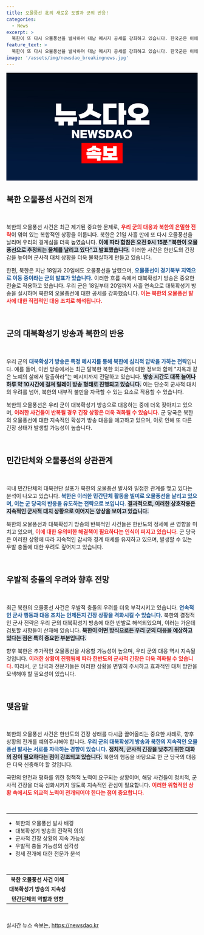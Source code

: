 ```yaml
---
title: 오물풍선 北의 새로운 도발과 군의 반응!
categories:
  - News
excerpt: >
  북한이 또 다시 오물풍선을 발사하며 대남 메시지 공세를 강화하고 있습니다. 한국군은 이에 대북확성기 방송으로 맞서고 있으며, 양측의 긴장이 고조되고 있는 상황입니다. 클릭해 더 자세한 내용을 확인하세요!
feature_text: >
  북한이 또 다시 오물풍선을 발사하며 대남 메시지 공세를 강화하고 있습니다. 한국군은 이에 대북확성기 방송으로 맞서고 있으며, 양측의 긴장이 고조되고 있는 상황입니다. 클릭해 더 자세한 내용을 확인하세요!
image: '/assets/img/newsdao_breakingnews.jpg'
---
```


<p><img src="/assets/img/newsdao_breakingnews.jpg" alt="pcversion 속보" /></p>

<h2 data-ke-size="size26">북한 오물풍선 사건의 전개</h2>

<p data-ke-size="size16">&nbsp;</p>

<p>북한의 오물풍선 사건은 최근 제기된 중요한 문제로, <b><span style="color: #ee2323;">우리 군의 대응과 북한의 은밀한 전략</span></b>이 엮여 있는 복합적인 상황을 이룹니다. 북한은 21일 사흘 만에 또 다시 오물풍선을 날리며 우리의 경계심을 더욱 높였습니다. <b><span style="background-color: #21538527;">이에 따라 합참은 오전 9시 15분 "북한이 오물풍선으로 추정되는 물체를 날리고 있다"고 발표했습니다.</span></b> 이러한 사건은 한반도의 긴장감을 높이며 군사적 대치 상황을 더욱 불확실하게 만들고 있습니다. </p>

<p>한편, 북한은 지난 18일과 20일에도 오물풍선을 날렸으며, <b><span style="color: #1a5490;">오물풍선이 경기북부 지역으로 이동 중이라는 군의 발표가 있습니다.</span></b> 이러한 흐름 속에서 대북확성기 방송은 중요한 전술로 작용하고 있습니다. 우리 군은 18일부터 20일까지 사흘 연속으로 대북확성기 방송을 실시하며 북한의 오물풍선에 대한 공세를 강화했습니다. <b><span style="color: #ee2323;">이는 북한의 오물풍선 발사에 대한 직접적인 대응 조치로 해석됩니다.</span></b></p>

<p data-ke-size="size16">&nbsp;</p>

<h2 data-ke-size="size26">군의 대북확성기 방송과 북한의 반응</h2>

<p data-ke-size="size16">&nbsp;</p>

<p>우리 군의 <b><span style="color: #1a5490;">대북확성기 방송은 특정 메시지를 통해 북한에 심리적 압박을 가하는 전략</span></b>입니다. 예를 들어, 이번 방송에서는 최근 탈북한 북한 외교관에 대한 정보와 함께 "지옥과 같은 노예의 삶에서 탈출하라"는 메시지까지 전달하고 있습니다. <b><span style="background-color: #21538527;">방송 시간도 대폭 늘어나 하루 약 10시간에 걸쳐 릴레이 방송 형태로 진행되고 있습니다.</span></b> 이는 단순히 군사적 대치의 우려를 넘어, 북한의 내부적 불만을 자극할 수 있는 요소로 작용할 수 있습니다.</p>

<p>북한의 오물풍선은 우리 군이 대북확성기 방송으로 대응하는 중에 더욱 잦아지고 있으며, <b><span style="color: #ee2323;">이러한 사건들이 반복될 경우 긴장 상황은 더욱 격화될 수 있습니다.</span></b> 군 당국은 북한의 오물풍선에 대한 지속적인 확성기 방송 대응을 예고하고 있으며, 이로 인해 또 다른 긴장 상태가 발생할 가능성이 높습니다. </p>

<p data-ke-size="size16">&nbsp;</p>

<h2 data-ke-size="size26">민간단체와 오물풍선의 상관관계</h2>

<p data-ke-size="size16">&nbsp;</p>

<p>국내 민간단체의 대북전단 살포가 북한의 오물풍선 발사와 밀접한 관계를 맺고 있다는 분석이 나오고 있습니다. <b><span style="color: #1a5490;">북한은 이러한 민간단체 활동을 빌미로 오물풍선을 날리고 있으며, 이는 군 당국의 반응을 유도하는 전략으로 보입니다.</span></b> <b><span style="background-color: #21538527;">결과적으로, 이러한 상호작용은 지속적인 군사적 대치 상황으로 이어지는 양상을 보이고 있습니다.</span></b></p>

<p>북한의 오물풍선과 대북확성기 방송의 반복적인 사건들은 한반도의 정세에 큰 영향을 미치고 있으며, <b><span style="color: #ee2323;">이에 대한 유의미한 해결책이 필요하다는 인식이 퍼지고 있습니다.</span></b> 군 당국은 이러한 상황에 따라 지속적인 감시와 경계 태세를 유지하고 있으며, 발생할 수 있는 우발 충돌에 대한 우려도 깊어지고 있습니다.</p>

<p data-ke-size="size16">&nbsp;</p>

<h2 data-ke-size="size26">우발적 충돌의 우려와 향후 전망</h2>

<p data-ke-size="size16">&nbsp;</p>

<p>최근 북한의 오물풍선 사건은 우발적 충돌의 우려를 더욱 부각시키고 있습니다. <b><span style="color: #1a5490;">연속적인 군사 행동과 대응 조치는 언제든지 긴장 상황을 격화시킬 수 있습니다.</span></b> 북한의 결정적인 군사 전략은 우리 군의 대북확성기 방송에 대한 반발로 해석되었으며, 이러는 가운데 검토할 사항들이 산재해 있습니다. <b><span style="background-color: #21538527;">북한이 어떤 방식으로든 우리 군의 대응을 예상하고 있다는 점은 특히 중요한 부분입니다.</span></b></p>

<p>향후 북한은 추가적인 오물풍선을 사용할 가능성이 높으며, 우리 군의 대응 역시 지속될 것입니다. <b><span style="color: #ee2323;">이러한 상황이 진행됨에 따라 한반도의 군사적 긴장은 더욱 격화될 수 있습니다.</span></b> 따라서, 군 당국과 전문가들은 이러한 상황을 면밀히 주시하고 효과적인 대처 방안을 모색해야 할 필요성이 있습니다. </p>

<p data-ke-size="size16">&nbsp;</p>

<h2 data-ke-size="size26">맺음말</h2>

<p data-ke-size="size16">&nbsp;</p>

<p>북한의 오물풍선 사건은 한반도의 긴장 상태를 다시금 끌어올리는 중요한 사례로, 향후 상황의 전개를 예의주시해야 합니다. <b><span style="color: #1a5490;">우리 군의 대북확성기 방송과 북한의 지속적인 오물풍선 발사는 서로를 자극하는 경향이 있습니다.</span></b> <b><span style="background-color: #21538527;">정치적, 군사적 긴장을 낮추기 위한 대화의 장이 필요하다는 점이 강조되고 있습니다.</span></b> 북한의 행동을 바탕으로 한 군 당국의 대응은 더욱 신중해야 할 것입니다.</p>

<p>국민의 안전과 평화를 위한 정책적 노력이 요구되는 상황이며, 해당 사건들이 정치적, 군사적 긴장을 더욱 심화시키지 않도록 지속적인 관심이 필요합니다. <b><span style="color: #ee2323;">이러한 위협적인 상황 속에서도 외교적 노력이 전개되어야 한다는 점이 중요합니다.</span></b></p>

<p data-ke-size="size16">&nbsp;</p>

<hr>

<ul>
  <li>북한의 오물풍선 발사 배경</li>
  <li>대북확성기 방송의 전략적 의의</li>
  <li>군사적 긴장 상황의 지속 가능성</li>
  <li>우발적 충돌 가능성의 심각성</li>
  <li>정세 전개에 대한 전문가 분석</li>
</ul>

<p data-ke-size="size16">&nbsp;</p>

<table>
  <tr>
    <td style="text-align: center; height: 17px;"><b>북한 오물풍선 사건 이해</b></td>
  </tr>
  <tr>
    <td style="text-align: center; height: 17px;"><b>대북확성기 방송의 지속성</b></td>
  </tr>
  <tr>
    <td style="text-align: center; height: 17px;"><b>민간단체의 역할과 영향</b></td>
  </tr>
</table>

<p data-ke-size="size16">&nbsp;</p>
실시간 뉴스 속보는, <a href="https://newsdao.kr" rel="dofollow">https://newsdao.kr</a>


